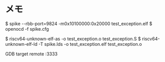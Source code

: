 # メモ
$ spike --rbb-port=9824 -m0x10100000:0x20000 test_exception.elf
$ openocd -f spike.cfg

$ riscv64-unknown-elf-as -o test_exception.o test_exception.S
$ riscv64-unknown-elf-ld -T spike.lds -o test_exception.elf test_exception.o

GDB
target remote :3333
